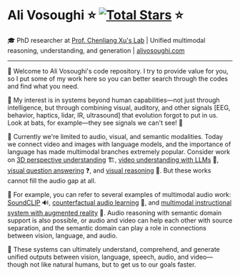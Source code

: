 # Ali Vosoughi  ⭐ [![Total Stars](https://img.shields.io/github/stars/ali-vosoughi?affiliations=COLLABORATOR&style=social)](https://github.com/ali-vosoughi) ⭐

🎓 PhD researcher at [Prof. Chenliang Xu's Lab](http://www.cs.rochester.edu/~cxu22/) | Unified multimodal reasoning, understanding, and generation | [alivosoughi.com](https://alivosoughi.com)

---

👋 Welcome to Ali Vosoughi's code repository. I try to provide value for you, so I put some of my work here so you can better search through the codes and find what you need.

🧠 My interest is in systems beyond human capabilities—not just through intelligence, but through combining visual, auditory, and other signals [EEG, behavior, haptics, lidar, IR, ultrasound] that evolution forgot to put in us. Look at bats, for example—they see signals we can't see! 🦇

🔬 Currently we're limited to audio, visual, and semantic modalities. Today we connect video and images with language models, and the importance of language has made multimodal branches extremely popular. Consider work on [3D perspective understanding](https://github.com/yunlong10/MMPerspective) 🏗️, [video understanding with LLMs](https://github.com/yunlong10/Awesome-LLMs-for-Video-Understanding) 🎥, [visual question answering](https://github.com/ali-vosoughi/PW-VQA) ❓, and [visual reasoning](https://huggingface.co/datasets/jing-bi/verify-teaser) 🧩. But these works cannot fill the audio gap at all. 

🎵 For example, you can refer to several examples of multimodal audio work: [SoundCLIP](https://github.com/ali-vosoughi/SoundCLIP) 🔊, [counterfactual audio learning](https://github.com/ali-vosoughi/counterfactual-audio) 🎯, and [multimodal instructional system with augmented reality](https://github.com/ali-vosoughi/misar) 🎼. Audio reasoning with semantic domain support is also possible, or audio and video can help each other with source separation, and the semantic domain can play a role in connections between vision, language, and audio.

🚀 These systems can ultimately understand, comprehend, and generate unified outputs between vision, language, speech, audio, and video—though not like natural humans, but to get us to our goals faster.
